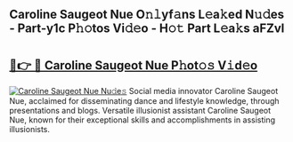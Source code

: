 ## Caroline Saugeot Nue O𝚗𝚕yf𝚊ns L𝚎a𝚔ed N𝚞𝚍es - Part-y1c P𝚑𝚘tos Vi𝚍𝚎o - H𝚘𝚝 Part L𝚎a𝚔s aFZvl

# <h2><a href="http://kf1be7.oniu.top/?m=Caroline+Saugeot+Nue">🔗👉 🔴 Caroline Saugeot Nue P𝚑ot𝚘𝚜 V𝚒d𝚎o</a></h2>

[![Caroline Saugeot Nue Nu𝚍e𝚜](https://i.imgur.com/0qMVB7G.gif)](http://kf1be7.oniu.top/?m=Caroline+Saugeot+Nue)
Social media innovator Caroline Saugeot Nue, acclaimed for disseminating dance and lifestyle knowledge, through presentations and blogs. Versatile illusionist assistant Caroline Saugeot Nue, known for their exceptional skills and accomplishments in assisting illusionists.  
